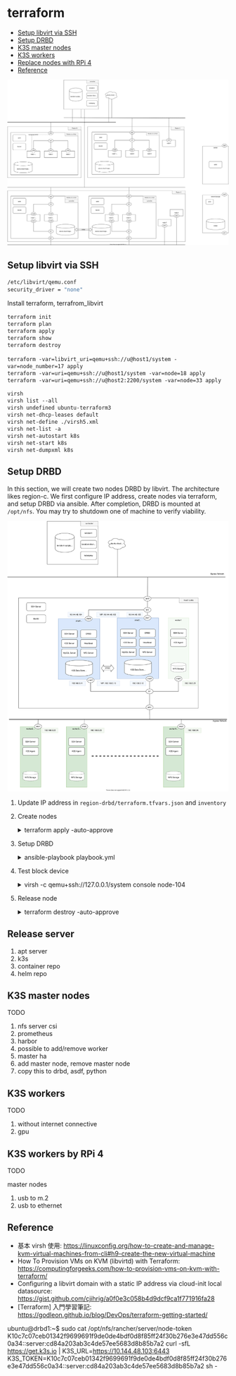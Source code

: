 # terraform


<!-- @import "[TOC]" {cmd="toc" depthFrom=2 depthTo=6 orderedList=false} -->

<!-- code_chunk_output -->

- [Setup libvirt via SSH](#setup-libvirt-via-ssh)
- [Setup DRBD](#setup-drbd)
- [K3S master nodes](#k3s-master-nodes)
- [K3S workers](#k3s-workers)
- [Replace nodes with RPi 4](#replace-nodes-with-rpi-4)
- [Reference](#reference)

<!-- /code_chunk_output -->


![enter image description here](./assets/objective.drawio.svg)

## Setup libvirt via SSH

```bash
/etc/libvirt/qemu.conf
security_driver = "none"
```

Install terraform, terrafrom_libvirt

```
terraform init
terraform plan
terraform apply
terraform show
terraform destroy

terraform -var=libvirt_uri=qemu+ssh://u@host1/system -var=node_number=17 apply
terraform -var=uri=qemu+ssh://u@host1/system -var=node=18 apply
terraform -var=uri=qemu+ssh://u@host2:2200/system -var=node=33 apply
```

```
virsh
virsh list --all
virsh undefined ubuntu-terraform3
virsh net-dhcp-leases default
virsh net-define ./virsh5.xml
virsh net-list -a
virsh net-autostart k8s
virsh net-start k8s
virsh net-dumpxml k8s
```

## Setup DRBD

In this section, we will create two nodes DRBD by libvirt. The architecture likes region-c. We first configure IP address, create nodes via terraform, and setup DRBD via ansible. After completion, DRBD is mounted at `/opt/nfs`. You may try to shutdown one of machine to verify viability.

![enter image description here](./assets/drbd.drawio.svg)

1. Update IP address in `region-drbd/terraform.tfvars.json` and `inventory`

2. Create nodes

    <details>
    <summary>terraform apply -auto-approve</summary>
    <pre class="language-shell"><code>
    > cd region-drbd
    > terraform apply -auto-approve
    data.template_file.user_data: Refreshing state...
    data.template_file.network_config[1]: Refreshing state...
    data.template_file.network_config[0]: Refreshing state...
    libvirt_pool.ubuntu: Creating...
    libvirt_volume.drbd[1]: Creating...
    libvirt_volume.drbd[0]: Creating...
    libvirt_network.drbdnet: Creating...
    libvirt_network.k8snet: Creating...
    libvirt_volume.drbd[1]: Creation complete after 0s [id=/var/lib/libvirt/images/drbd-105.qcow2]
    libvirt_volume.drbd[0]: Creation complete after 1s [id=/var/lib/libvirt/images/drbd-104.qcow2]
    libvirt_pool.ubuntu: Creation complete after 5s [id=b8954422-64fa-4a5d-98d1-d1846be99748]
    libvirt_network.k8snet: Creation complete after 5s [id=d8b98f26-cd1f-4737-a6e0-9372a7d52c8b]
    libvirt_cloudinit_disk.commoninit[1]: Creating...
    libvirt_cloudinit_disk.commoninit[0]: Creating...
    libvirt_volume.ubuntu1804: Creating...
    libvirt_network.drbdnet: Creation complete after 6s [id=de4b3548-bdbd-4d3c-aa94-c560b185d372]
    libvirt_cloudinit_disk.commoninit[1]: Still creating... [10s elapsed]
    libvirt_cloudinit_disk.commoninit[0]: Still creating... [10s elapsed]
    libvirt_volume.ubuntu1804: Still creating... [10s elapsed]
    libvirt_cloudinit_disk.commoninit[1]: Still creating... [20s elapsed]
    libvirt_cloudinit_disk.commoninit[0]: Still creating... [20s elapsed]
    libvirt_volume.ubuntu1804: Still creating... [20s elapsed]
    libvirt_cloudinit_disk.commoninit[1]: Still creating... [30s elapsed]
    libvirt_cloudinit_disk.commoninit[0]: Still creating... [30s elapsed]
    libvirt_volume.ubuntu1804: Still creating... [30s elapsed]
    libvirt_cloudinit_disk.commoninit[1]: Still creating... [40s elapsed]
    libvirt_cloudinit_disk.commoninit[0]: Still creating... [40s elapsed]
    libvirt_volume.ubuntu1804: Still creating... [40s elapsed]
    libvirt_cloudinit_disk.commoninit[1]: Still creating... [50s elapsed]
    libvirt_volume.ubuntu1804: Still creating... [50s elapsed]
    libvirt_cloudinit_disk.commoninit[0]: Still creating... [50s elapsed]
    libvirt_cloudinit_disk.commoninit[1]: Still creating... [1m0s elapsed]
    libvirt_volume.ubuntu1804: Still creating... [1m0s elapsed]
    libvirt_cloudinit_disk.commoninit[0]: Still creating... [1m0s elapsed]
    libvirt_volume.ubuntu1804: Creation complete after 1m6s [id=/tmp/terraform-provider-libvirt-pool-ubuntu-104/ubuntu1804]
    libvirt_cloudinit_disk.commoninit[0]: Creation complete after 1m7s [id=/tmp/terraform-provider-libvirt-pool-ubuntu-104/commoninit-104.iso;5f245810-c664-0320-72de-15abacd52ba8]
    libvirt_cloudinit_disk.commoninit[1]: Creation complete after 1m7s [id=/tmp/terraform-provider-libvirt-pool-ubuntu-104/commoninit-105.iso;5f245810-ec50-4c75-54bb-77614b85c82b]
    libvirt_volume.master[1]: Creating...
    libvirt_volume.master[0]: Creating...
    libvirt_volume.master[1]: Creation complete after 0s [id=/var/lib/libvirt/images/master-105.qcow2]
    libvirt_volume.master[0]: Creation complete after 1s [id=/var/lib/libvirt/images/master-104.qcow2]
    libvirt_domain.default[0]: Creating...
    libvirt_domain.default[1]: Creating...
    libvirt_domain.default[1]: Creation complete after 3s [id=01444773-7cea-4898-99c5-fce62e9ff298]
    libvirt_domain.default[0]: Creation complete after 3s [id=a21cdb15-6a44-4634-8371-badfe1173f8a]

    Apply complete! Resources: 12 added, 0 changed, 0 destroyed.
    </code></pre>
    </details>

3. Setup DRBD

    <details>
    <summary>ansible-playbook playbook.yml</summary>
    <pre class="language-shell"><code>
    > ansible-galaxy install -r requirements.yml
    - ansible-etc-hosts is already installed, skipping.
    - ansible-ntp is already installed, skipping.
    - ansible-drbd is already installed, skipping.
    > ansible-playbook playbook.yml
    .
    PLAY [drbd_nodes] *************************************************************
    .
    TASK [Gathering Facts] ********************************************************
    ok: [drbd1]
    ok: [drbd2]
    .
    TASK [apt-update : debian | hostname] *******************************************************************************
    changed: [drbd2]
    changed: [drbd1]
    .
    TASK [apt-update : include_tasks] *******************************************************************************
    included: /home/u/workspace/kube/terraform/roles/apt-update/tasks/debian.yml for drbd1, drbd2
    .
    TASK [apt-update : debian | updating packages] *******************************************************************************
    ...
    RUNNING HANDLER [ansible-drbd : restart heartbeat] *******************************************************************************
    changed: [drbd1]
    changed: [drbd2]
    .
    PLAY RECAP ********************************************************************
    drbd1                      : ok=37   changed=24   unreachable=0    failed=0    skipped=5    rescued=0    ignored=0
    drbd2                      : ok=33   changed=20   unreachable=0    failed=0    skipped=9    rescued=0    ignored=0
    </code></pre>
    </detail>

4. Test block device

    <details>
    <summary>virsh -c qemu+ssh://127.0.0.1/system console node-104</summary>
    <pre class="language-shell"><code>
    > virsh -c qemu+ssh://127.0.0.1/system console node-104
    Connected to domain node-104
    Escape character is ^]
    Ubuntu 18.04.4 LTS drbd1 ttyS0
    drbd1 login: ubuntu
    Password:
    Last login: Fri Jul 31 17:57:53 UTC 2020 from 10.144.48.106 on pts/0
    Welcome to Ubuntu 18.04.4 LTS (GNU/Linux 4.15.0-112-generic x86_64)
    ubuntu@drbd1:~$ ls /opt/nfs
    ubuntu@drbd1:~$ touch /opt/nfs/a
    ubuntu@drbd1:~$ sudo drbd-overview
     0:r0/0  Connected Primary/Secondary UpToDate/UpToDate /opt/nfs ext4 40G 49M 38G 1%
    ubuntu@drbd1:~$ sudo shutdown now
    > virsh -c qemu+ssh://127.0.0.1/system console node-105
    ubuntu@drbd2:~$ ls /opt/nfs
    a
    </code></pre>
    </detail>

5. Release node

    <details>
    <summary>terraform destroy -auto-approve</summary>
    <pre class="language-shell"><code>
    > terraform destroy -auto-approve
    </code></pre>
    </detail>

## Release server

1. apt server
2. k3s
3. container repo
4. helm repo

## K3S master nodes

TODO

1. nfs server csi
3. prometheus
4. harbor
5. possible to add/remove worker
6. master ha
7. add master node, remove master node
8. copy this to drbd, asdf, python

## K3S workers

TODO

1. without internet connective
2. gpu

## K3S workers by RPi 4

TODO

master nodes

1. usb to m.2
2. usb to ethernet

## Reference

- 基本 virsh 使用: https://linuxconfig.org/how-to-create-and-manage-kvm-virtual-machines-from-cli#h9-create-the-new-virtual-machine
- How To Provision VMs on KVM (libvirtd) with Terraform: https://computingforgeeks.com/how-to-provision-vms-on-kvm-with-terraform/
- Configuring a libvirt domain with a static IP address via cloud-init local datasource: https://gist.github.com/cjihrig/a0f0e3c058b4d9dcf9ca1f771916fa28
- [Terraform] 入門學習筆記: https://godleon.github.io/blog/DevOps/terraform-getting-started/


ubuntu@drbd1:~$ sudo cat /opt/nfs/rancher/server/node-token
K10c7c07ceb01342f9699691f9de0de4bdf0d8f85ff24f30b276e3e47dd556c0a34::server:cd84a203ab3c4de57ee5683d8b85b7a2
curl -sfL https://get.k3s.io | K3S_URL=https://10.144.48.103:6443 K3S_TOKEN=K10c7c07ceb01342f9699691f9de0de4bdf0d8f85ff24f30b276e3e47dd556c0a34::server:cd84a203ab3c4de57ee5683d8b85b7a2 sh -